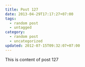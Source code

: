 ```yaml
---
title: Post 127
date: 2013-04-29T17:17:27+07:00
tags:
  - random post
  - untagged
category:
  - random post
  - uncategorized
updated: 2012-07-15T09:32:07+07:00
---
```

This is content of post 127